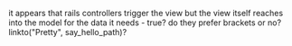 it appears that rails controllers trigger the view but the view itself reaches into the model for the data it needs - true?
do they prefer brackets or no? linkto("Pretty", say_hello_path)?